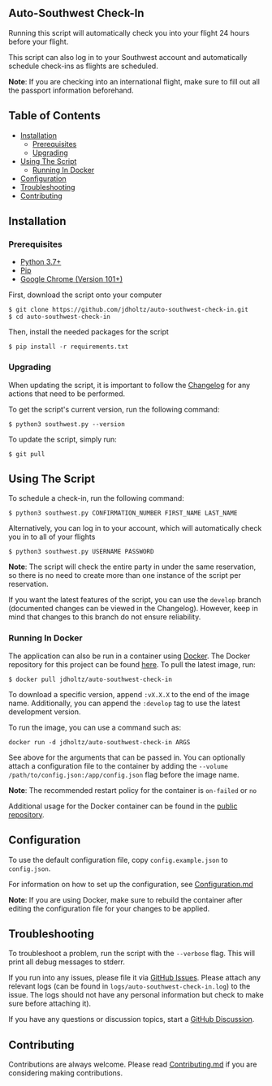 ## Auto-Southwest Check-In
Running this script will automatically check you into your flight 24 hours before your flight.

This script can also log in to your Southwest account and automatically schedule check-ins as
flights are scheduled.

**Note**: If you are checking into an international flight, make sure to fill out all the passport
information beforehand.

## Table of Contents
- [Installation](#installation)
    * [Prerequisites](#prerequisites)
    * [Upgrading](#upgrading)
- [Using The Script](#using-the-script)
    * [Running In Docker](#running-in-docker)
- [Configuration](#configuration)
- [Troubleshooting](#troubleshooting)
- [Contributing](#contributing)

## Installation

### Prerequisites
- [Python 3.7+][0]
- [Pip][1]
- [Google Chrome (Version 101+)][2]

First, download the script onto your computer
```shell
$ git clone https://github.com/jdholtz/auto-southwest-check-in.git
$ cd auto-southwest-check-in
```
Then, install the needed packages for the script
```shell
$ pip install -r requirements.txt
```

### Upgrading
When updating the script, it is important to follow the [Changelog](CHANGELOG.md) for any actions
that need to be performed.

To get the script's current version, run the following command:
```shell
$ python3 southwest.py --version
```

To update the script, simply run:
```shell
$ git pull
```

## Using The Script
To schedule a check-in, run the following command:
```shell
$ python3 southwest.py CONFIRMATION_NUMBER FIRST_NAME LAST_NAME
```
Alternatively, you can log in to your account, which will automatically check you in to all of your flights
```shell
$ python3 southwest.py USERNAME PASSWORD
```

**Note**: The script will check the entire party in under the same reservation, so there is no need
to create more than one instance of the script per reservation.

If you want the latest features of the script, you can use the `develop` branch (documented changes
can be viewed in the Changelog). However, keep in mind that changes to this branch do not ensure reliability.

### Running In Docker
The application can also be run in a container using [Docker][3]. The Docker repository for this project
can be found [here][4]. To pull the latest image, run:
```shell
$ docker pull jdholtz/auto-southwest-check-in
```
To download a specific version, append `:vX.X.X` to the end of the image name. Additionally, you can append the
`:develop` tag to use the latest development version.

To run the image, you can use a command such as:
```shell
docker run -d jdholtz/auto-southwest-check-in ARGS
```
See above for the arguments that can be passed in. You can optionally attach a configuration file to the container
by adding the `--volume /path/to/config.json:/app/config.json` flag before the image name.

**Note**: The recommended restart policy for the container is `on-failed` or `no`

Additional usage for the Docker container can be found in the [public repository][4].

## Configuration
To use the default configuration file, copy `config.example.json` to `config.json`.

For information on how to set up the configuration, see [Configuration.md](CONFIGURATION.md)

**Note**: If you are using Docker, make sure to rebuild the container after editing the configuration
file for your changes to be applied.

## Troubleshooting
To troubleshoot a problem, run the script with the `--verbose` flag. This will print all debug messages to stderr.

If you run into any issues, please file it via [GitHub Issues][5]. Please attach any relevant logs (can be found in
`logs/auto-southwest-check-in.log`) to the issue. The logs should not have any personal information but check to make
sure before attaching it).

If you have any questions or discussion topics, start a [GitHub Discussion][6].

## Contributing
Contributions are always welcome. Please read [Contributing.md](CONTRIBUTING.md) if you are considering making contributions.

[0]: https://www.python.org/downloads/
[1]: https://pip.pypa.io/en/stable/installation/
[2]: https://www.google.com/chrome/
[3]: https://www.docker.com/
[4]: https://hub.docker.com/repository/docker/jdholtz/auto-southwest-check-in
[5]: https://github.com/jdholtz/auto-southwest-check-in/issues/new/choose
[6]: https://github.com/jdholtz/auto-southwest-check-in/discussions/new/choose
